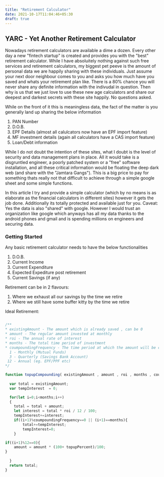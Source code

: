 ```yaml
---
title: "Retirement Calculator"
date: 2021-10-17T11:04:46+05:30
draft: true
---
```


## YARC - Yet Another Retirement Calculator
Nowadays retirement calculators are available a dime a dozen. Every other day a new "fintech startup" is created and provides you with the "best" retirement calculator.
While I have absoluitely nothing against such free services and retirement calculators, my biggest pet peeve is the amount of personal data we are happily sharing with these individuals.
Just assume your next door neighbour comes to you and asks you how much have you saved and whats your retirement plan like. There is a 80% chance you will never share any definite information with the indivudal in question. 
Then why is us that we just love to use these new age calculators and share our deepest and darkest secrets with these site happily. No questions asked.

While on the front of it this is meaningless data, the fact of the matter is you generally land up sharing the below information
1. PAN Number
2. D.O.B.
3. EPF Details (almost all calulcators now have an EPF import feature)
4. MF investment details (again all calculators have a CAS import feature)
5. Loan/Debt information

While I do not doubt the intention of these sites, what I doubt is the level of security and data management plans in place. 
All it would take is a disgruntled engineer, a poorly patched system or a "free" software installation, and all these critical information would be floating the deep dark web (and share with the "Jamtara Gangs").
This is a big price to pay for something thats really not that difficult to achieve through a simple google sheet and some simple functions.

In this article I try and provide a simple calculator (which by no means is as elaborate as the financial calculators in different sites) however it gets the job done.
Additionally its totally protected and available just for you.
Caveat: Yes the data is also "shared" with google. However I would trust an organization like google which anyways has all my data thanks to the android phones and gmail and is spending millions on engineers and securing data.

### Getting Started
Any basic retirement calculator needs to have the below functionalities
1. D.O.B.
2. Current Income
3. Current Expenditure
4. Expected Expediture post retirement
5. Current Savings (if any)

Retirement can be in 2 flavours:
1. Where we exhaust all our savings by the time we retire
2. Where we still have some buffer kitty by the time we retire 


Ideal Retirement:




```javascript

/**
* existingAmount - The amount which is already saved , can be 0
* amount - The regular amount invested at monthly
* roi - The annual rate of interest
* months - The total time period of investment
* coumpoundingFrequency - The time period at which the amount will be compounded
  1 - Monthly (Mutual Funds)
  3 - Quarterly (Savings Bank Account)
 12 - Annual (eg. EPF/PPF etc)   
*/

function topupCompounding( existingAmount , amount , roi , months , coumpoundingFrequency , topupPercent ) {
  
  var total = existingAmount;
  var tempInterest  = 0;

  for(let i=0;i<months;i++) 
  {
    total = total + amount;
    let interest = total * roi / 12 / 100; 
    tempInterest+=interest;    
    if((i+1)%coumpoundingFrequency==0 || (i+1)==months){
        total+=tempInterest;
        tempInterest=0;
    }

if((i+1)%12==0){
    amount = amount * (100+ topupPercent)/100;
}
 
  }
  return total;
}

```